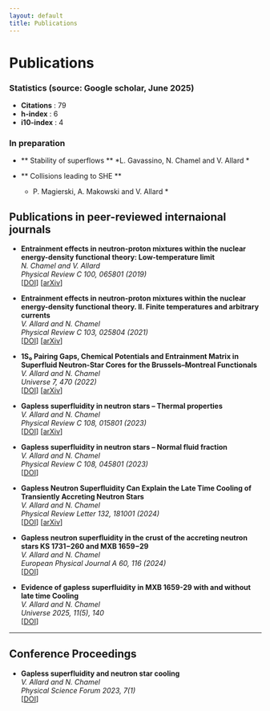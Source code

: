 ```yaml
---
layout: default
title: Publications
---
```


# Publications

### Statistics (source: Google scholar, June 2025)

- **Citations** : 79  
- **h-index** : 6  
- **i10-index** : 4

### In preparation

- ** Stability of superflows **
  *L. Gavassino, N. Chamel and V. Allard *

- ** Collisions leading to SHE **
  * P. Magierski, A. Makowski and V. Allard *

## Publications in peer-reviewed internaional journals

- **Entrainment effects in neutron-proton mixtures within the nuclear energy-density functional theory: Low-temperature limit**  
  *N. Chamel and V. Allard*  
  *Physical Review C 100, 065801 (2019)*  
  [[DOI](https://doi.org/10.1103/PhysRevC.100.065801)] [[arXiv](https://arxiv.org/abs/2102.02474)]

- **Entrainment effects in neutron-proton mixtures within the nuclear energy-density functional theory. II. Finite temperatures and arbitrary currents**  
  *V. Allard and N. Chamel*  
  *Physical Review C 103, 025804 (2021)*  
  [[DOI](https://doi.org/10.1103/PhysRevC.103.025804)] [[arXiv](https://arxiv.org/abs/2006.15317)]

- **1S₀ Pairing Gaps, Chemical Potentials and Entrainment Matrix in Superfluid Neutron-Star Cores for the Brussels–Montreal Functionals**  
  *V. Allard and N. Chamel*  
  *Universe 7, 470 (2022)*  
  [[DOI](https://doi.org/10.3390/universe7120470)] [[arXiv](https://arxiv.org/abs/2203.08778)]

- **Gapless superfluidity in neutron stars – Thermal properties**  
  *V. Allard and N. Chamel*  
  *Physical Review C 108, 015801 (2023)*  
  [[DOI](https://doi.org/10.1103/PhysRevC.108.015801)] [[arXiv](https://arxiv.org/abs/2403.07766)]

- **Gapless superfluidity in neutron stars – Normal fluid fraction**  
  *V. Allard and N. Chamel*  
  *Physical Review C 108, 045801 (2023)*  
  [[DOI](https://doi.org/10.1103/PhysRevC.108.045801)]

- **Gapless Neutron Superfluidity Can Explain the Late Time Cooling of Transiently Accreting Neutron Stars**  
  *V. Allard and N. Chamel*  
  *Physical Review Letter 132, 181001 (2024)*  
  [[DOI](https://doi.org/10.1103/PhysRevLett.132.181001)] [[arXiv](https://arxiv.org/abs/2403.07740)]

- **Gapless neutron superfluidity in the crust of the accreting neutron stars KS 1731−260 and MXB 1659−29**  
  *V. Allard and N. Chamel*  
  *European Physical Journal A 60, 116 (2024)*  
  [[DOI](https://doi.org/10.1140/epja/s10050-024-01106-5)]

- **Evidence of gapless superfluidity in MXB 1659-29 with and without late time Cooling**  
  *V. Allard and N. Chamel*  
  *Universe 2025, 11(5), 140*  
  [[DOI](https://doi.org/10.3390/universe11050140)] 

---

## Conference Proceedings

- **Gapless superfluidity and neutron star cooling**  
  *V. Allard and N. Chamel*  
  *Physical Science Forum 2023, 7(1)*  
  [[DOI](https://doi.org/10.3390/ECNS2023-14702)]
